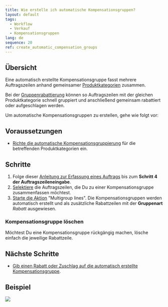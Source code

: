 ```yaml
---
title: Wie erstelle ich automatische Kompensationsgruppen?
layout: default
tags:
  - Workflow
  - Verkauf
  - Kompensationsgruppen
lang: de
sequence: 20
ref: create_automatic_compensation_groups
---
```


## Übersicht
Eine automatisch erstellte Kompensationsgruppe fasst mehrere Auftragszeilen anhand gemeinsamer [Produktkategorien](NeueProduktkategorie) zusammen.

Bei der [Gruppenrabattierung](Auftragszeilengruppenrabatt) können so Auftragszeilen mit der gleichen Produktkategorie schnell gruppiert und anschließend gemeinsam rabattiert oder aufgeschlagen werden.

Um automatische Kompensationsgruppen zu erstellen, gehe wie folgt vor:

## Voraussetzungen
- [Richte die automatische Kompensationsgruppierung](Automatische_Kompensationsgruppen_konfig) für die betreffenden Produktkategorien ein.

## Schritte
1. Folge dieser [Anleitung zur Erfassung eines Auftrags](Auftrag_erfassen) bis zum **Schritt 4 der Auftragszeileneingabe**.
1. [Selektiere](AuswahlBelege) die Auftragszeilen, die Du zu einer Kompensationsgruppe zusammenfassen möchtest.
1. [Starte die Aktion](AktionStarten) "Multigroup lines". Die Kompensationsgruppen werden automatisch erstellt und als zusätzliche Rabattzeilen mit der **Gruppenart** *Rabatt* ausgewiesen.

### Kompensationsgruppe löschen
Möchtest Du eine Kompensationsgruppe rückgängig machen, lösche einfach die jeweilige Rabattzeile.

## Nächste Schritte
- [Gib einen Rabatt oder Zuschlag auf die automatisch erstellte Kompensationsgruppe](Auftragszeilengruppenrabatt).

## Beispiel
![](assets/Automatische_Gruppenrabatte.gif)
